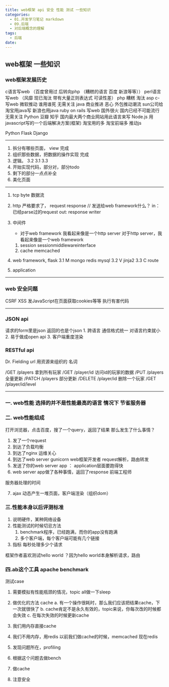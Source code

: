 ```yaml
---
title: web框架 api 安全 性能 测试 一些知识
categories:
  - 01.开发学习笔记 markdown
  - 09.后端
  - 对后端概念的理解
tags:
  - 后端
date:
---
```


## web框架 一些知识


### web框架发展历史
c语言写web    （百度曾用过 后转向php （糟糕的语言 百度 新浪等等））
perl语言写web （风靡 现已淘汰 带有大量正则表达式 可读性差）
php 糟糕 淘汰
asp c- 写web   微软推动 谁用谁死 无需关注
java           商业推进 恶心 外包推动潮流  sun公司给淘宝用java写 新浪也用java
ruby on rails  写web 国外很火 国内已经不可能流行 无需关注
Python         豆瓣 知乎 国内最大两个商业网站用此语言来写
Node.js        用javascript写的一个后端解决方案(框架) 淘宝用的多 淘宝前端多 推动js

Python
     Flask
     Django

------------------

1. 拆分有哪些页面， view 完成
2. 组织那些数据，把数据的操作实现 完成
3. 逻辑。
    3.2
    3.1
    3.3
4. 开始实现代码，部分对，部分todo
5. 剩下的部分一点点补全
6. 美化页面

------------------

1. tcp byte 数据流
2. http 严格要求了， request response // 发送给web framework什么？
    in： 已经parse过的request
    out: response writer
2.  中间件
    * 对于web framework 我看起来像是一个http server
    对于http server，我看起来像是一个web framework

    1. session sessionmiddlewareinterface
    2. cache memcached
3. web framework, flask
    3.1 M mongo redis mysql
    3.2 V jinja2
    3.3 C route
4. application

------------------

### web 安全问题

CSRF
XSS   发JavaScript在页面获取cookies等等 执行有害代码

------------------

### JSON api
请求的form里是json 返回的也是个json
        1. 跨语言 通信格式统一 对语言约束就小
        2. 易于做成open api
        3. 客户端重度渲染


### RESTful api

Dr. Fielding
url 用资源来组织的 名词

/GET /players 拿到所有玩家
/GET /player/id 访问id的玩家的数据
/PUT /players 全量更新
/PATCH /players 部分更新
/DELETE /player/id 删除一个玩家
/GET /player/id/level


------------------


### 一. web性能 选择的并不是性能最高的语言 情况下 节省服务器

### 二. web性能组成

打开浏览器，点击百度，搜了一个query，返回了结果
那么发生了什么事情？

1. 发了一个request
2. 到达了负载均衡
3. 到达了nginx   运维关心
4. 到达了web server gunicorn web框架开发者 request解析，路由转发
5. 发送了你的web server app ： application层面要跑得快
6. web server app做了各种事情，返回了response 前端工程师

服务器处理的时间

7. ajax 动态产生一堆页面，客户端渲染（组织dom）


### 三.性能本身以后评测标准

1. 说明硬件，某种网络设备
2. 性能测试的时候切忌方法
    1. benchmark程序，已经跑满，而你的app没有跑满
    2. 多个客户端，每个客户端可能有几个链接
3. 指标 每秒处理多少个请求

框架作者喜欢测试hello world ？因为hello world本身解析请求，路由

### 四.ab这个工具 apache benchmark


测试case
1. 需要模拟有性能瓶颈的情况，topic all做一下sleep
2. 做优化的方法 cache
    a. 有一个操作很耗时，那么我们应该把结果cache，下一次就很快了
    b. cache肯定不是永久有效的，topic来说，你每次改的时候都会失效
    c. 在每次失效的时候更新cache

1. 我们用内存直接cache
2. 我们不用内存，用redis
    以前我们做cache的时候，memcached
    现在redis

1. 发现问题所在，profiling
2. 根据这个问题去做bench
3. 做cache
4. 注意安全

